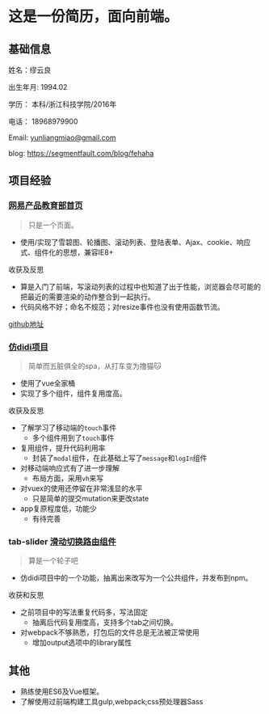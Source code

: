 # 这是一份简历，面向前端。

## 基础信息
姓名：缪云良

出生年月: 1994.02


学历： 本科/浙江科技学院/2016年


电话： 18968979900

Email: yunliangmiao@gmail.com

blog: https://segmentfault.com/blog/fehaha
## 项目经验
### [网易产品教育部首页](https://myl0204.github.io/Netease-Edu/) 
> 只是一个页面。
- 使用/实现了雪碧图、轮播图、滚动列表、登陆表单、Ajax、cookie、响应式、组件化的思想，兼容IE8+

收获及反思
- 算是入门了前端，写滚动列表的过程中也知道了出于性能，浏览器会尽可能的把最近的需要渲染的动作整合到一起执行。
- 代码风格不好；命名不规范；对resize事件也没有使用函数节流。

[github地址](https://github.com/myl0204/Netease-Edu)

### [仿didi项目](https://github.com/myl0204/XiXi)

> 简单而五脏俱全的spa，从打车变为撸猫:cat:
- 使用了vue全家桶
- 实现了多个组件，组件复用度高。

收获及反思
- 了解学习了移动端的`touch`事件
    - 多个组件用到了`touch`事件
- 复用组件，提升代码利用率
    - 封装了`modal`组件，在此基础上写了`message`和`logIn`组件
- 对移动端响应式有了进一步理解
    - 布局方面，采用`vh`来写
- 对vuex的使用还停留在非常浅显的水平
    + 只是简单的提交mutation来更改state
- app复原程度低，功能少
    + 有待完善

### tab-slider [滑动切换路由组件](https://github.com/myl0204/tab-slider)
> 算是一个轮子吧
- 仿didi项目中的一个功能，抽离出来改写为一个公共组件，并发布到npm。

收获和反思
- 之前项目中的写法重复代码多，写法固定
    + 抽离后代码复用度高，支持多个tab之间切换。
- 对webpack不够熟悉，打包后的文件总是无法被正常使用
    + 增加output选项中的library属性
## 其他
- 熟练使用ES6及Vue框架。
- 了解使用过前端构建工具gulp,webpack;css预处理器Sass
